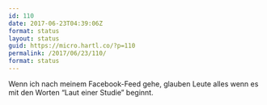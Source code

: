 ```yaml
---
id: 110
date: 2017-06-23T04:39:06Z
format: status
layout: status
guid: https://micro.hartl.co/?p=110
permalink: /2017/06/23/110/
format: status
---
```

Wenn ich nach meinem Facebook-Feed gehe, glauben Leute alles wenn es mit den Worten “Laut einer Studie” beginnt.